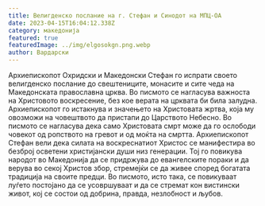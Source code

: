 ```yaml
---
title: Велигденско послание на г. Стефан и Синодот на МПЦ-ОА
date: 2023-04-15T16:04:12.338Z
category: македонија
featured: true
featuredImage: ../img/elgosokgn.png.webp
author: Вардарски
---
```


Архиепископот Охридски и Македонски Стефан го испрати своето велигденско послание до свештениците, монасите и сите чеда на Македонската православна црква. Во писмото се нагласува важноста на Христовото воскресение, без кое верата на црквата би била залудна. Архиепископот го истакнува и значењето на Христовата жртва, која му овозможи на човештвото да пристапи до Царството Небесно. Во писмото се нагласува дека само Христовата смрт може да го ослободи човекот од ропството на гревот и од моќта на смртта. Архиепископот Стефан вели дека силата на воскреснатиот Христос се манифестира во безброј осветени христијански души низ генерации. Тој го повикува народот во Македонија да се придржува до евангелските пораки и да верува во секој Христов збор, стремејќи се да живее според богатата традиција на своите предци. Во писмото, исто така, се повикуваат луѓето постојано да се усовршуваат и да се стремат кон вистински живот, кој се состои од добрина, правда, незлобност и љубов.

